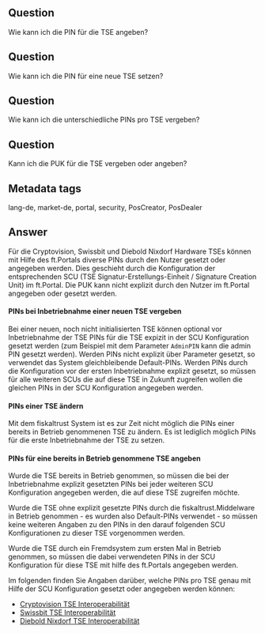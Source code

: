 ## Question

Wie kann ich die PIN für die TSE angeben?

## Question

Wie kann ich die PIN für eine neue TSE setzen?

## Question

Wie kann ich die unterschiedliche PINs pro TSE vergeben?

## Question

Kann ich die PUK für die TSE vergeben oder angeben?

## Metadata tags

lang-de, market-de, portal, security, PosCreator, PosDealer

## Answer

Für die Cryptovision, Swissbit und Diebold Nixdorf Hardware TSEs können mit Hilfe des ft.Portals diverse PINs durch den Nutzer gesetzt oder angegeben werden. Dies geschieht durch die Konfiguration der entsprechenden SCU (TSE Signatur-Erstellungs-Einheit / Signature Creation Unit) im ft.Portal. Die PUK kann nicht explizit durch den Nutzer im ft.Portal angegeben oder gesetzt werden. 

#### PINs bei Inbetriebnahme einer neuen TSE vergeben

Bei einer neuen, noch nicht initialisierten TSE können optional vor Inbetriebnahme der TSE PINs für die TSE expizit in der SCU Konfiguration gesetzt werden (zum Beispiel mit dem Parameter `AdminPIN` kann die admin PIN gesetzt werden). Werden PINs nicht explizit über Parameter gesetzt, so verwendet das System gleichbleibende Default-PINs. Werden PINs durch die Konfiguration vor der ersten Inbetriebnahme explizit gesetzt, so müssen für alle weiteren SCUs die auf diese TSE in Zukunft zugreifen wollen die gleichen PINs in der SCU Konfiguration angegeben werden.  

#### PINs einer TSE ändern

Mit dem fiskaltrust System ist es zur Zeit nicht möglich die PINs einer bereits in Betrieb genommenen TSE zu ändern. Es ist lediglich möglich PINs für die erste Inbetriebnahme der TSE zu setzen.

#### PINs für eine bereits in Betrieb genommene TSE angeben

Wurde die TSE bereits in Betrieb genommen, so müssen die bei der Inbetriebnahme explizit gesetzten PINs bei jeder weiteren SCU Konfiguration angegeben werden, die auf diese TSE zugreifen möchte. 

Wurde die TSE ohne explizit gesetzte PINs durch die fiskaltrust.Middelware in Betrieb genommen - es wurden also Default-PINs verwendet - so müssen keine weiteren Angaben zu den PINs in den darauf folgenden SCU Konfigurationen zu dieser TSE vorgenommen werden. 

Wurde die TSE durch ein Fremdsystem zum ersten Mal in Betrieb genommen, so müssen die dabei verwendeten PINs in der SCU Konfiguration für diese TSE mit hilfe des ft.Portals angegeben werden.

Im folgenden finden Sie Angaben darüber, welche PINs pro TSE genau mit Hilfe der SCU Konfiguration gesetzt oder angegeben werden können:

- [Cryptovision TSE Interoperabilität](https://docs.fiskaltrust.cloud/doc/productdescription-de-doc/product-service-description/compliance-as-a-service/features/TSE-Cryptovision-Interoperabilit%C3%A4t.html) <br/>
- [Swissbit TSE Interoperabilität ](https://docs.fiskaltrust.cloud/doc/productdescription-de-doc/product-service-description/compliance-as-a-service/features/TSE-Swissbit-Interoperabilit%C3%A4t.html) <br/>
- [Diebold Nixdorf TSE Interoperabilität ](https://docs.fiskaltrust.cloud/doc/productdescription-de-doc/product-service-description/compliance-as-a-service/features/TSE-Diebold-Nixdorf-Interoperabilit%C3%A4t.html) <br/>
